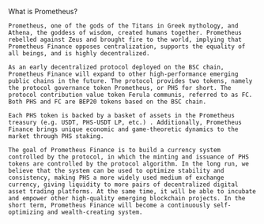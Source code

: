 What is Prometheus?

	Prometheus, one of the gods of the Titans in Greek mythology, and Athena, the goddess of wisdom, created humans together. Prometheus rebelled against Zeus and brought fire to the world, implying that Prometheus Finance opposes centralization, supports the equality of all beings, and is highly decentralized.

	As an early decentralized protocol deployed on the BSC chain, Prometheus Finance will expand to other high-performance emerging public chains in the future. The protocol provides two tokens, namely the protocol governance token Prometheus, or PHS for short. The protocol contribution value token Ferula communis, referred to as FC. Both PHS and FC are BEP20 tokens based on the BSC chain.

	Each PHS token is backed by a basket of assets in the Prometheus treasury (e.g. USDT, PHS-USDT LP, etc.) . Additionally, Prometheus Finance brings unique economic and game-theoretic dynamics to the market through PHS staking.

	The goal of Prometheus Finance is to build a currency system controlled by the protocol, in which the minting and issuance of PHS tokens are controlled by the protocol algorithm. In the long run, we believe that the system can be used to optimize stability and consistency, making PHS a more widely used medium of exchange currency, giving liquidity to more pairs of decentralized digital asset trading platforms. At the same time, it will be able to incubate and empower other high-quality emerging blockchain projects. In the short term, Prometheus Finance will become a continuously self-optimizing and wealth-creating system.
